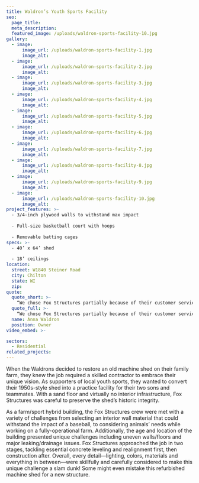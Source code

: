```yaml
---
title: Waldron’s Youth Sports Facility
seo:
  page_title:
  meta_description:
  featured_image: /uploads/waldron-sports-facility-10.jpg
gallery: 
  - image: 
      image_url: /uploads/waldron-sports-facility-1.jpg
      image_alt:
  - image: 
      image_url: /uploads/waldron-sports-facility-2.jpg
      image_alt:
  - image: 
      image_url: /uploads/waldron-sports-facility-3.jpg
      image_alt:
  - image: 
      image_url: /uploads/waldron-sports-facility-4.jpg
      image_alt:
  - image: 
      image_url: /uploads/waldron-sports-facility-5.jpg
      image_alt:
  - image: 
      image_url: /uploads/waldron-sports-facility-6.jpg
      image_alt:
  - image: 
      image_url: /uploads/waldron-sports-facility-7.jpg
      image_alt:
  - image: 
      image_url: /uploads/waldron-sports-facility-8.jpg
      image_alt:
  - image: 
      image_url: /uploads/waldron-sports-facility-9.jpg
      image_alt:
  - image: 
      image_url: /uploads/waldron-sports-facility-10.jpg
      image_alt:
project_features: >-
  - 3/4-inch plywood walls to withstand max impact
  
  - Full-size basketball court with hoops
  
  - Removable batting cages
specs: >-
  - 40’ x 64’ shed
  
  - 18’ ceilings
location:
  street: W1840 Steiner Road
  city: Chilton
  state: WI
  zip:
quote:
  quote_short: >-
    “We chose Fox Structures partially because of their customer service. Their follow-up and responses were above and beyond what we’ve experienced with other contractors, and they continued that throughout the whole project”
  quote_full: >-
    “We chose Fox Structures partially because of their customer service. Their follow-up and responses were above and beyond what we’ve experienced with other contractors, and they continued that throughout the whole project. They shared and respected our vision and told us what we needed to do to maintain the building’s historic integrity. The crew was very professional. I felt safe and confident that they were all professionals. Their steel work was above average, and they were super careful and respectful of the money we’d already put into the building. I would definitely recommend Fox Structures to someone else.”
  name: Anna Waldron
  position: Owner
video_embed: >-

sectors:
  - Residential
related_projects: 
---
```


When the Waldrons decided to restore an old machine shed on their family farm, they knew the job required a skilled contractor to embrace their unique vision. As supporters of local youth sports, they wanted to convert their 1950s-style shed into a practice facility for their two sons and teammates. With a sand floor and virtually no interior infrastructure, Fox Structures was careful to preserve the shed’s historic integrity.

As a farm/sport hybrid building, the Fox Structures crew were met with a variety of challenges from selecting an interior wall material that could withstand the impact of a baseball, to considering animals’ needs while working on a fully-operational farm. Additionally, the age and location of the building presented unique challenges including uneven walls/floors and major leaking/drainage issues. Fox Structures approached the job in two stages, tackling essential concrete leveling and realignment first, then construction after. Overall, every detail—lighting, colors, materials and everything in between—were skillfully and carefully considered to make this unique challenge a slam dunk! Some might even mistake this refurbished machine shed for a new structure.
